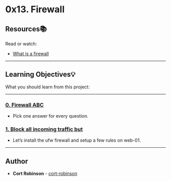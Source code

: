 # 0x13. Firewall

## Resources:books:
Read or watch:
* [What is a firewall](https://intranet.hbtn.io/rltoken/QS5iHSDU_woydPRIb68sOw)

---
## Learning Objectives:bulb:
What you should learn from this project:

---

### [0. Firewall ABC](./0-firewall_ABC)
* Pick one answer for every question.


### [1. Block all incoming traffic but](./1-block_all_incoming_traffic_but)
* Let’s install the ufw firewall and setup a few rules on web-01.

---

## Author
* **Cort Robinson** - [cort-robinson](https://github.com/cort-robinson)
